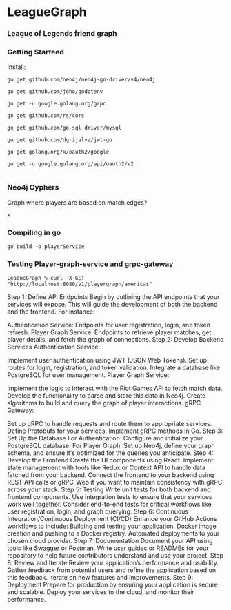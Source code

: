 # LeagueGraph

### League of Legends friend graph


### Getting Starteed

Install:

```
go get github.com/neo4j/neo4j-go-driver/v4/neo4j

go get github.com/joho/godotenv

go get -u google.golang.org/grpc

go get github.com/rs/cors

go get github.com/go-sql-driver/mysql

go get github.com/dgrijalva/jwt-go

go get golang.org/x/oauth2/google

go get -u google.golang.org/api/oauth2/v2


```


### Neo4j Cyphers

Graph where players are based on match edges?
```
x
```

### Compiling in go

```
go build -o playerService
```

### Testing Player-graph-service and grpc-gateway
```
LeagueGraph % curl -X GET "http://localhost:8080/v1/playergraph/americas"
```

Step 1: Define API Endpoints
Begin by outlining the API endpoints that your services will expose. This will guide the development of both the backend and the frontend. For instance:

Authentication Service: Endpoints for user registration, login, and token refresh.
Player Graph Service: Endpoints to retrieve player matches, get player details, and fetch the graph of connections.
Step 2: Develop Backend Services
Authentication Service:

Implement user authentication using JWT (JSON Web Tokens).
Set up routes for login, registration, and token validation.
Integrate a database like PostgreSQL for user management.
Player Graph Service:

Implement the logic to interact with the Riot Games API to fetch match data.
Develop the functionality to parse and store this data in Neo4j.
Create algorithms to build and query the graph of player interactions.
gRPC Gateway:

Set up gRPC to handle requests and route them to appropriate services.
Define Protobufs for your services.
Implement gRPC methods in Go.
Step 3: Set Up the Database
For Authentication: Configure and initialize your PostgreSQL database.
For Player Graph: Set up Neo4j, define your graph schema, and ensure it's optimized for the queries you anticipate.
Step 4: Develop the Frontend
Create the UI components using React.
Implement state management with tools like Redux or Context API to handle data fetched from your backend.
Connect the frontend to your backend using REST API calls or gRPC-Web if you want to maintain consistency with gRPC across your stack.
Step 5: Testing
Write unit tests for both backend and frontend components.
Use integration tests to ensure that your services work well together.
Consider end-to-end tests for critical workflows like user registration, login, and graph querying.
Step 6: Continuous Integration/Continuous Deployment (CI/CD)
Enhance your GitHub Actions workflows to include:
Building and testing your application.
Docker image creation and pushing to a Docker registry.
Automated deployments to your chosen cloud provider.
Step 7: Documentation
Document your API using tools like Swagger or Postman.
Write user guides or READMEs for your repository to help future contributors understand and use your project.
Step 8: Review and Iterate
Review your application’s performance and usability.
Gather feedback from potential users and refine the application based on this feedback.
Iterate on new features and improvements.
Step 9: Deployment
Prepare for production by ensuring your application is secure and scalable.
Deploy your services to the cloud, and monitor their performance.
